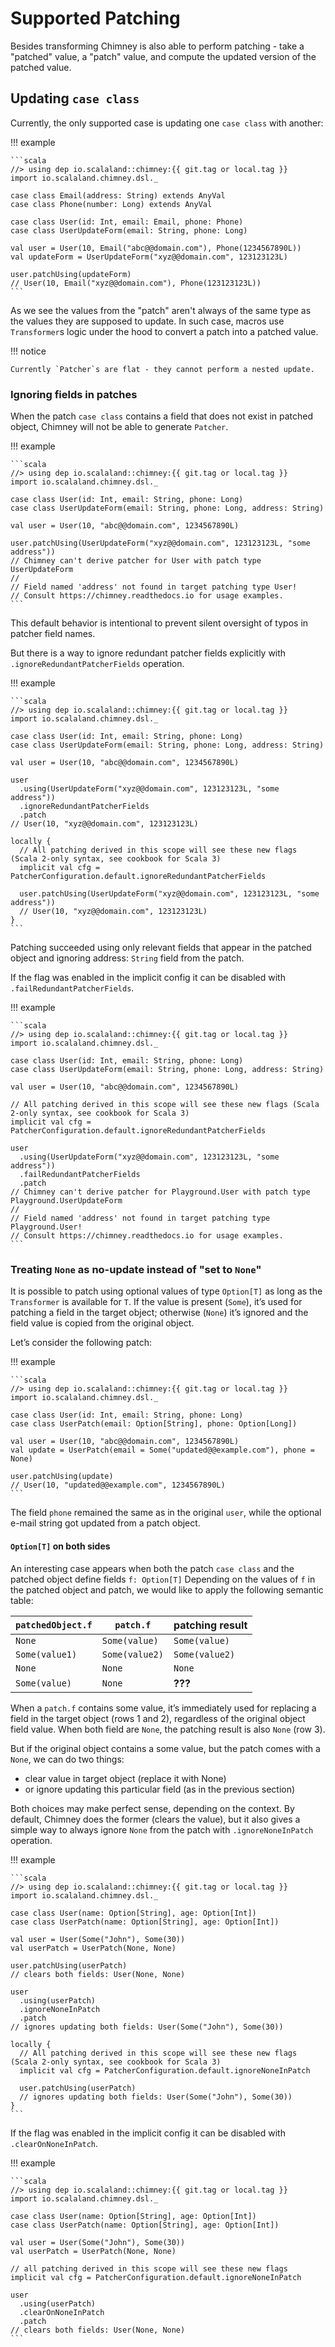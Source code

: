 # Supported Patching

Besides transforming Chimney is also able to perform patching - take a "patched" value, a "patch" value, and compute
the updated version of the patched value.

## Updating `case class`

Currently, the only supported case is updating one `case class` with another: 

!!! example

    ```scala
    //> using dep io.scalaland::chimney:{{ git.tag or local.tag }}
    import io.scalaland.chimney.dsl._
    
    case class Email(address: String) extends AnyVal
    case class Phone(number: Long) extends AnyVal
    
    case class User(id: Int, email: Email, phone: Phone)
    case class UserUpdateForm(email: String, phone: Long)
    
    val user = User(10, Email("abc@@domain.com"), Phone(1234567890L))
    val updateForm = UserUpdateForm("xyz@@domain.com", 123123123L)
    
    user.patchUsing(updateForm)
    // User(10, Email("xyz@@domain.com"), Phone(123123123L))
    ```

As we see the values from the "patch" aren't always of the same type as the values they are supposed to update.
In such case, macros use `Transformer`s logic under the hood to convert a patch into a patched value. 

!!! notice

    Currently `Patcher`s are flat - they cannot perform a nested update. 

### Ignoring fields in patches

When the patch `case class` contains a field that does not exist in patched object, Chimney will not be able to generate
`Patcher`.

!!! example

    ```scala
    //> using dep io.scalaland::chimney:{{ git.tag or local.tag }}
    import io.scalaland.chimney.dsl._
    
    case class User(id: Int, email: String, phone: Long)
    case class UserUpdateForm(email: String, phone: Long, address: String)
    
    val user = User(10, "abc@@domain.com", 1234567890L)
    
    user.patchUsing(UserUpdateForm("xyz@@domain.com", 123123123L, "some address"))
    // Chimney can't derive patcher for User with patch type UserUpdateForm
    // 
    // Field named 'address' not found in target patching type User!
    // Consult https://chimney.readthedocs.io for usage examples.
    ```

This default behavior is intentional to prevent silent oversight of typos in patcher field names.

But there is a way to ignore redundant patcher fields explicitly with `.ignoreRedundantPatcherFields` operation.

!!! example

    ```scala
    //> using dep io.scalaland::chimney:{{ git.tag or local.tag }}
    import io.scalaland.chimney.dsl._
    
    case class User(id: Int, email: String, phone: Long)
    case class UserUpdateForm(email: String, phone: Long, address: String)
    
    val user = User(10, "abc@@domain.com", 1234567890L)

    user
      .using(UserUpdateForm("xyz@@domain.com", 123123123L, "some address"))
      .ignoreRedundantPatcherFields
      .patch
    // User(10, "xyz@@domain.com", 123123123L)
    
    locally {
      // All patching derived in this scope will see these new flags (Scala 2-only syntax, see cookbook for Scala 3)
      implicit val cfg = PatcherConfiguration.default.ignoreRedundantPatcherFields
      
      user.patchUsing(UserUpdateForm("xyz@@domain.com", 123123123L, "some address"))
      // User(10, "xyz@@domain.com", 123123123L)
    }
    ```

Patching succeeded using only relevant fields that appear in the patched object and ignoring address: `String` field 
from the patch.

If the flag was enabled in the implicit config it can be disabled with `.failRedundantPatcherFields`.

!!! example

    ```scala
    //> using dep io.scalaland::chimney:{{ git.tag or local.tag }}
    import io.scalaland.chimney.dsl._

    case class User(id: Int, email: String, phone: Long)
    case class UserUpdateForm(email: String, phone: Long, address: String)
    
    val user = User(10, "abc@@domain.com", 1234567890L)
    
    // All patching derived in this scope will see these new flags (Scala 2-only syntax, see cookbook for Scala 3)
    implicit val cfg = PatcherConfiguration.default.ignoreRedundantPatcherFields
    
    user
      .using(UserUpdateForm("xyz@@domain.com", 123123123L, "some address"))
      .failRedundantPatcherFields
      .patch
    // Chimney can't derive patcher for Playground.User with patch type Playground.UserUpdateForm
    // 
    // Field named 'address' not found in target patching type Playground.User!
    // Consult https://chimney.readthedocs.io for usage examples.
    ```

### Treating `None` as no-update instead of "set to `None`"

It is possible to patch using optional values of type `Option[T]` as long as the `Transformer` is available for `T`.
If the value is present (`Some`), it’s used for patching a field in the target object; otherwise (`None`) it’s ignored
and the field value is copied from the original object.

Let’s consider the following patch:

!!! example

    ```scala
    //> using dep io.scalaland::chimney:{{ git.tag or local.tag }}
    import io.scalaland.chimney.dsl._
    
    case class User(id: Int, email: String, phone: Long)
    case class UserPatch(email: Option[String], phone: Option[Long])
    
    val user = User(10, "abc@@domain.com", 1234567890L)
    val update = UserPatch(email = Some("updated@@example.com"), phone = None)
    
    user.patchUsing(update)
    // User(10, "updated@@example.com", 1234567890L)
    ```

The field `phone` remained the same as in the original `user`, while the optional e-mail string got updated from
a patch object.

#### `Option[T]` on both sides

An interesting case appears when both the patch `case class` and the patched object define fields `f: Option[T]`
Depending on the values of `f` in the patched object and patch, we would like to apply the following semantic table:

| `patchedObject.f` | `patch.f`      | patching result |
|-------------------|----------------|-----------------|
| `None`            | `Some(value)`  | `Some(value)`   |
| `Some(value1)`    | `Some(value2)` | `Some(value2)`  |
| `None`            | `None`         | `None`          |
| `Some(value)`     | `None`         | **???**         |

When a `patch.f` contains some value, it’s immediately used for replacing a field in the target object (rows 1 and 2), 
regardless of the original object field value. When both field are `None`, the patching result is also `None` (row 3).

But if the original object contains a some value, but the patch comes with a `None`, we can do two things:

  - clear value in target object (replace it with None)
  - or ignore updating this particular field (as in the previous section)

Both choices may make perfect sense, depending on the context. By default, Chimney does the former (clears the value),
but it also gives a simple way to always ignore `None` from the patch with `.ignoreNoneInPatch` operation.

!!! example

    ```scala
    //> using dep io.scalaland::chimney:{{ git.tag or local.tag }}
    import io.scalaland.chimney.dsl._
        
    case class User(name: Option[String], age: Option[Int])
    case class UserPatch(name: Option[String], age: Option[Int])
    
    val user = User(Some("John"), Some(30))
    val userPatch = UserPatch(None, None)
    
    user.patchUsing(userPatch)
    // clears both fields: User(None, None)
    
    user
      .using(userPatch)
      .ignoreNoneInPatch
      .patch
    // ignores updating both fields: User(Some("John"), Some(30))
    
    locally {
      // All patching derived in this scope will see these new flags (Scala 2-only syntax, see cookbook for Scala 3)
      implicit val cfg = PatcherConfiguration.default.ignoreNoneInPatch
      
      user.patchUsing(userPatch)
      // ignores updating both fields: User(Some("John"), Some(30))
    }
    ```

If the flag was enabled in the implicit config it can be disabled with `.clearOnNoneInPatch`.

!!! example

    ```scala
    //> using dep io.scalaland::chimney:{{ git.tag or local.tag }}
    import io.scalaland.chimney.dsl._
        
    case class User(name: Option[String], age: Option[Int])
    case class UserPatch(name: Option[String], age: Option[Int])
    
    val user = User(Some("John"), Some(30))
    val userPatch = UserPatch(None, None)
    
    // all patching derived in this scope will see these new flags
    implicit val cfg = PatcherConfiguration.default.ignoreNoneInPatch
    
    user
      .using(userPatch)
      .clearOnNoneInPatch
      .patch
    // clears both fields: User(None, None)
    ```
 
